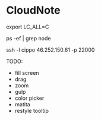 # CloudNote

export LC_ALL=C

ps -ef | grep node

ssh -l cippo 46.252.150.61 -p 22000

TODO:

- fill screen
- drag
- zoom
- gulp
- color picker
- matita
- restyle tooltip
